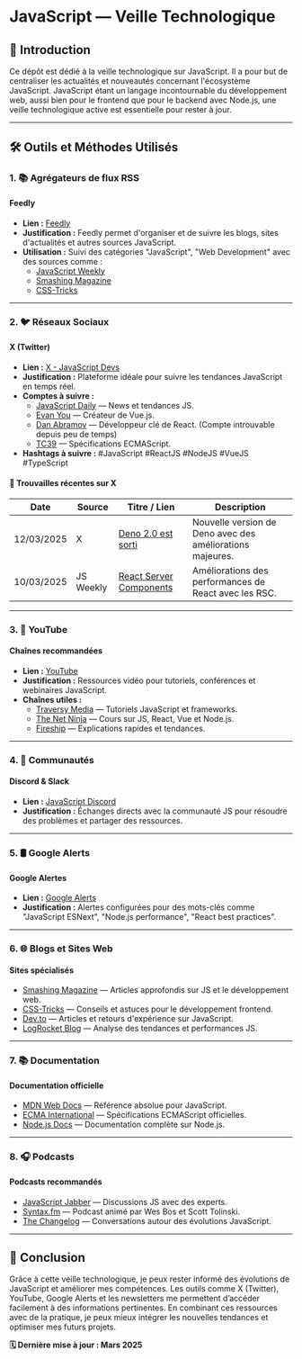 # JavaScript — Veille Technologique

## 📝 Introduction

Ce dépôt est dédié à la veille technologique sur JavaScript. Il a pour but de centraliser les actualités et nouveautés concernant l'écosystème JavaScript. JavaScript étant un langage incontournable du développement web, aussi bien pour le frontend que pour le backend avec Node.js, une veille technologique active est essentielle pour rester à jour.

---

## 🛠️ Outils et Méthodes Utilisés

### 1. 📚 Agrégateurs de flux RSS

#### **Feedly**
- **Lien :** [Feedly](https://feedly.com)
- **Justification :** Feedly permet d'organiser et de suivre les blogs, sites d'actualités et autres sources JavaScript.
- **Utilisation :** Suivi des catégories "JavaScript", "Web Development" avec des sources comme :
  - [JavaScript Weekly](https://javascriptweekly.com/)
  - [Smashing Magazine](https://www.smashingmagazine.com/)
  - [CSS-Tricks](https://css-tricks.com/)

---

### 2. 🐦 Réseaux Sociaux

#### **X (Twitter)**
- **Lien :** [X - JavaScript Devs](https://x.com/frontenddevjob)
- **Justification :** Plateforme idéale pour suivre les tendances JavaScript en temps réel.
- **Comptes à suivre :**
  - [JavaScript Daily](https://x.com/JavaScriptDaily) — News et tendances JS.
  - [Evan You](https://x.com/youyuxi) — Créateur de Vue.js.
  - [Dan Abramov](https://x.com/@dan_abramov2) — Développeur clé de React. (Compte introuvable depuis peu de temps)
  - [TC39](https://x.com/TC39) — Spécifications ECMAScript.
- **Hashtags à suivre :** #JavaScript #ReactJS #NodeJS #VueJS #TypeScript

#### 📅 Trouvailles récentes sur X
| Date | Source | Titre / Lien | Description |
|------|--------|--------------|-------------|
| 12/03/2025 | X | [Deno 2.0 est sorti](https://deno.com) | Nouvelle version de Deno avec des améliorations majeures. |
| 10/03/2025 | JS Weekly | [React Server Components](https://react.dev) | Améliorations des performances de React avec les RSC. |

---

### 3. 🎥 YouTube

#### **Chaînes recommandées**
- **Lien :** [YouTube](https://www.youtube.com)
- **Justification :** Ressources vidéo pour tutoriels, conférences et webinaires JavaScript.
- **Chaînes utiles :**
  - [Traversy Media](https://www.youtube.com/c/TraversyMedia) — Tutoriels JavaScript et frameworks.
  - [The Net Ninja](https://www.youtube.com/c/TheNetNinja) — Cours sur JS, React, Vue et Node.js.
  - [Fireship](https://www.youtube.com/c/Fireship) — Explications rapides et tendances.

---

### 4. 💬 Communautés

#### **Discord & Slack**
- **Lien :** [JavaScript Discord](https://discord.com/invite/javascript)
- **Justification :** Échanges directs avec la communauté JS pour résoudre des problèmes et partager des ressources.

---

### 5. 🛢️ Google Alerts

#### **Google Alertes**
- **Lien :** [Google Alerts](https://www.google.com/alerts)
- **Justification :** Alertes configurées pour des mots-clés comme "JavaScript ESNext", "Node.js performance", "React best practices".

---

### 6. 🌐 Blogs et Sites Web

#### **Sites spécialisés**
- [Smashing Magazine](https://www.smashingmagazine.com/) — Articles approfondis sur JS et le développement web.
- [CSS-Tricks](https://css-tricks.com/) — Conseils et astuces pour le développement frontend.
- [Dev.to](https://dev.to/) — Articles et retours d'expérience sur JavaScript.
- [LogRocket Blog](https://blog.logrocket.com/) — Analyse des tendances et performances JS.

---

### 7. 📚 Documentation

#### **Documentation officielle**
- [MDN Web Docs](https://developer.mozilla.org/en-US/) — Référence absolue pour JavaScript.
- [ECMA International](https://tc39.es/) — Spécifications ECMAScript officielles.
- [Node.js Docs](https://nodejs.org/en/docs/) — Documentation complète sur Node.js.

---

### 8. 🎧 Podcasts

#### **Podcasts recommandés**
- [JavaScript Jabber](https://devchat.tv/javascript-jabber/) — Discussions JS avec des experts.
- [Syntax.fm](https://syntax.fm/) — Podcast animé par Wes Bos et Scott Tolinski.
- [The Changelog](https://changelog.com/) — Conversations autour des évolutions JavaScript.

---

## 🌟 Conclusion

Grâce à cette veille technologique, je peux rester informé des évolutions de JavaScript et améliorer mes compétences. Les outils comme X (Twitter), YouTube, Google Alerts et les newsletters me permettent d’accéder facilement à des informations pertinentes. En combinant ces ressources avec de la pratique, je peux mieux intégrer les nouvelles tendances et optimiser mes futurs projets.

**🗓 Dernière mise à jour : Mars 2025**
